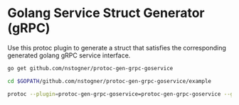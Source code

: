 # Golang Service Struct Generator (gRPC)

Use this protoc plugin to generate a struct that satisfies the corresponding generated golang gRPC service interface.

```sh
go get github.com/nstogner/protoc-gen-grpc-goservice

cd $GOPATH/github.com/nstogner/protoc-gen-grpc-goservice/example

protoc --plugin=protoc-gen-grpc-goservice=protoc-gen-grpc-goservice --grpc-goservice_out=./generated example.proto
```
